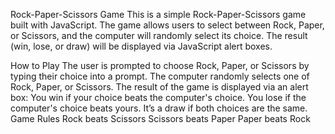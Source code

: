 Rock-Paper-Scissors Game
This is a simple Rock-Paper-Scissors game built with JavaScript. The game allows users to select between Rock, Paper, or Scissors, and the computer will randomly select its choice. The result (win, lose, or draw) will be displayed via JavaScript alert boxes.

How to Play
The user is prompted to choose Rock, Paper, or Scissors by typing their choice into a prompt.
The computer randomly selects one of Rock, Paper, or Scissors.
The result of the game is displayed via an alert box:
You win if your choice beats the computer's choice.
You lose if the computer's choice beats yours.
It’s a draw if both choices are the same.
Game Rules
Rock beats Scissors
Scissors beats Paper
Paper beats Rock
